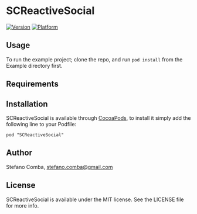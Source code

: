 # SCReactiveSocial

[![Version](http://cocoapod-badges.herokuapp.com/v/SCReactiveSocial/badge.png)](http://cocoadocs.org/docsets/SCReactiveSocial)
[![Platform](http://cocoapod-badges.herokuapp.com/p/SCReactiveSocial/badge.png)](http://cocoadocs.org/docsets/SCReactiveSocial)

## Usage

To run the example project; clone the repo, and run `pod install` from the Example directory first.

## Requirements

## Installation

SCReactiveSocial is available through [CocoaPods](http://cocoapods.org), to install
it simply add the following line to your Podfile:

    pod "SCReactiveSocial"

## Author

Stefano Comba, stefano.comba@gmail.com

## License

SCReactiveSocial is available under the MIT license. See the LICENSE file for more info.

